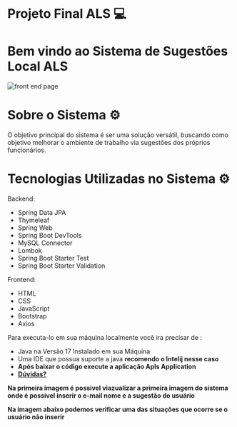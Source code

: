 # Projeto Final ALS 💻

<h1> Bem vindo ao Sistema de Sugestões Local ALS </h1>




![front end page](https://github.com/lion-hearth/ProjetoFinal-V1-Front-End-BackEnd/assets/78951995/fee4ce4b-ea4c-4f07-b80c-322bdce47117)

# Sobre o Sistema ⚙️

O objetivo principal do sistema é ser uma solução versátil, buscando como objetivo melhorar o ambiente de trabalho via sugestões dos próprios funcionários. 

# Tecnologias Utilizadas no Sistema ⚙️

Backend:

- Spring Data JPA
- Thymeleaf
- Spring Web
- Spring Boot DevTools
- MySQL Connector
- Lombok
- Spring Boot Starter Test
- Spring Boot Starter Validation

Frontend:

- HTML
- CSS
- JavaScript
- Bootstrap
- Axios

<p> Para executa-lo em sua máquina localmente você ira precisar de : </p>

<ul>
  <li>Java na Versão 17 Instalado em sua Máquina </li>
  <li> Uma IDE que possua suporte a java <strong>recomendo o Intelij nesse caso </li>
  <li> Após baixar o código execute a aplicação  Apls Application  </li>
  <li><a href="https://www.linkedin.com/in/richardmelodev/" target="_blank">Dúvidas?</a></li>
</ul>


<p> Na primeira imagem é possivel viazualizar a primeira imagem do sistema onde é possivel inserir o e-mail nome e a sugestão do usuário </p>

<p> Na imagem abaixo podemos verificar uma das situações que ocorre se o usuário não inserir </p>

